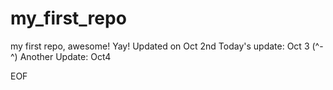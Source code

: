 # my_first_repo
my first repo, awesome! Yay! 
Updated on Oct 2nd 
Today's update:  Oct 3 (^-^)
Another Update: Oct4





EOF